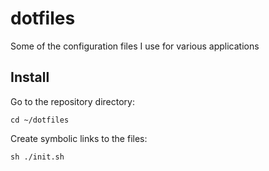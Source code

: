 # dotfiles #

Some of the configuration files I use for various applications

## Install ##

Go to the repository directory:

`cd ~/dotfiles`

Create symbolic links to the files:

`sh ./init.sh`
